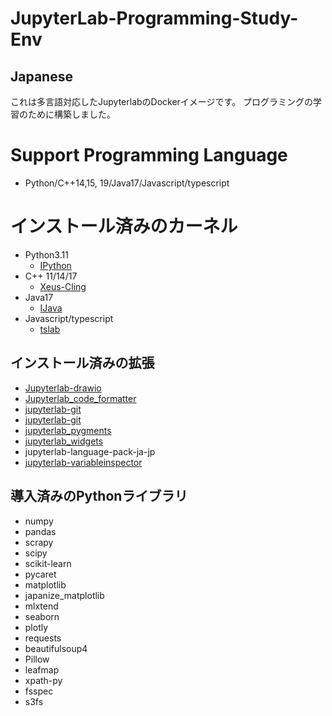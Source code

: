 # JupyterLab-Programming-Study-Env

## Japanese
これは多言語対応したJupyterlabのDockerイメージです。
プログラミングの学習のために構築しました。

# Support Programming Language
* Python/C++14,15, 19/Java17/Javascript/typescript

# インストール済みのカーネル
* Python3.11
  * [IPython](https://ipython.org/)
* C++ 11/14/17
  * [Xeus-Cling](https://github.com/jupyter-xeus/xeus-cling)
* Java17
  * [IJava](https://github.com/SpencerPark/IJava)
* Javascript/typescript
  * [tslab](https://github.com/yunabe/tslab)

## インストール済みの拡張
* [Jupyterlab-drawio](https://github.com/QuantStack/jupyterlab-drawio)
* [Jupyterlab_code_formatter](https://github.com/ryantam626/jupyterlab_code_formatter/)
* [jupyterlab-git](https://github.com/jupyterlab/jupyterlab-git)
* [jupyterlab-git](https://github.com/jupyterlab/jupyterlab-git)
* [jupyterlab_pygments](https://github.com/jupyterlab/jupyterlab_pygments)
* [jupyterlab_widgets](https://github.com/jupyter-widgets/ipywidgets)
* jupyterlab-language-pack-ja-jp
* [jupyterlab-variableinspector](https://github.com/lckr/jupyterlab-variableInspector)


## 導入済みのPythonライブラリ
  * numpy
  * pandas 
  * scrapy 
  * scipy 
  * scikit-learn 
  * pycaret 
  * matplotlib 
  * japanize_matplotlib 
  * mlxtend 
  * seaborn 
  * plotly 
  * requests 
  * beautifulsoup4 
  * Pillow 
  * leafmap 
  * xpath-py 
  * fsspec 
  * s3fs 